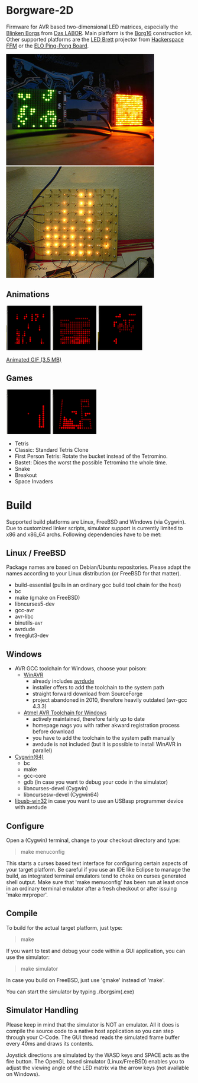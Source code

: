Borgware-2D
===========

Firmware for AVR based two-dimensional LED matrices, especially the
[Blinken Borgs](http://www.das-labor.org/wiki/Blinken_Borgs) from
[Das LABOR](http://das-labor.org/index.en.php).
Main platform is the [Borg16](http://www.das-labor.org/wiki/Borg16) construction
kit. Other supported platforms are the
[LED Brett](http://www.hackerspace-ffm.de/wiki/index.php?title=LedBrett)
projector from [Hackerspace FFM](http://www.hackerspace-ffm.de) or the 
[ELO Ping-Pong Board](http://www.elo-web.de/elo/mikrocontroller-und-programmierung/ping-pong/das-franzis-pingpong).

![Small Borg16](/doc/img/Borg16-small.jpg)
![Glow Lamp Borg](/doc/img/Glow_Lamp_Borg.jpg)
 
Animations
----------

![Matrix](/doc/img/anim-matrix.png)
![Fire](/doc/img/anim-feuer.png)
![Scrolling Text](/doc/img/anim-scroll.png)

[Animated GIF (3.5 MB)](/doc/img/borg_anim.gif)

Games
-----

![Snake](/doc/img/game-snake.png)
![Tetris](/doc/img/game-tetris.png)

* Tetris
 * Classic: Standard Tetris Clone
 * First Person Tetris: Rotate the bucket instead of the Tetromino.
 * Bastet: Dices the worst the possible Tetromino the whole time.
* Snake
* Breakout
* Space Invaders

Build
=====

Supported build platforms are Linux, FreeBSD and Windows (via Cygwin). Due to
customized linker scripts, simulator support is currently limited to x86 and
x86_64 archs. Following dependencies have to be met:

Linux / FreeBSD
---------------

Package names are based on Debian/Ubuntu repositories. Please adapt the names
according to your Linux distribution (or FreeBSD for that matter).

* build-essential (pulls in an ordinary gcc build tool chain for the host)
* bc
* make (gmake on FreeBSD)
* libncurses5-dev
* gcc-avr
* avr-libc
* binutils-avr
* avrdude
* freeglut3-dev

Windows
-------
* AVR GCC toolchain for Windows, choose your poison:
  * [WinAVR](http://winavr.sourceforge.net)
    * already includes [avrdude](http://www.nongnu.org/avrdude/)
    * installer offers to add the toolchain to the system path
    * straight forward download from SourceForge
    * project abandoned in 2010, therefore heavily outdated (avr-gcc 4.3.3)
  * [Atmel AVR Toolchain for Windows](http://www.atmel.com/tools/atmelavrtoolchainforwindows.aspx)
    * actively maintained, therefore fairly up to date
    * homepage nags you with rather akward registration process before download
    * you have to add the toolchain to the system path manually
    * avrdude is not included (but it is possible to install WinAVR in parallel)
* [Cygwin(64)](http://www.cygwin.com/)
  * bc
  * make
  * gcc-core
  * gdb (in case you want to debug your code in the simulator)
  * libncurses-devel (Cygwin)
  * libncursesw-devel (Cygwin64)
* [libusb-win32](http://sourceforge.net/apps/trac/libusb-win32/wiki) in case you
  want to use an USBasp programmer device with avrdude

Configure
---------

Open a (Cygwin) terminal, change to your checkout directory and type:
 > make menuconfig

This starts a curses based text interface for configuring certain aspects of
your target platform. Be careful if you use an IDE like Eclipse to manage the
build, as integrated terminal emulators tend to choke on curses generated shell
output. Make sure that 'make menuconfig' has been run at least once in an
ordinary terminal emulator after a fresh checkout or after issuing 'make
mrproper'.

Compile
-------

To build for the actual target platform, just type:
 > make 

If you want to test and debug your code within a GUI application, you can use
the simulator:
 > make simulator

In case you build on FreeBSD, just use 'gmake' instead of 'make'.

You can start the simulator by typing ./borgsim(.exe)

Simulator Handling
------------------

Please keep in mind that the simulator is NOT an emulator. All it does is
compile the source code to a native host application so you can step through
your C-Code. The GUI thread reads the simulated frame buffer every 40ms and
draws its contents.

Joystick directions are simulated by the WASD keys and SPACE acts as the fire
button. The OpenGL based simulator (Linux/FreeBSD) enables you to adjust the
viewing angle of the LED matrix via the arrow keys (not available on Windows).
